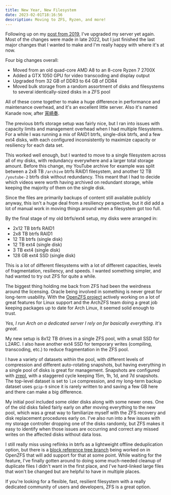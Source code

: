 ```yaml
---
title: New Year, New Filesystem
date: 2023-02-01T18:16:56
description: Moving to ZFS, Ryzen, and more!
---
```


Following up on my [post from 2019](/2019/09/25/home-server/), I've upgraded my server yet again. Most of the changes were made in late 2022, but I just finished the last major changes that I wanted to make and I'm really happy with where it's at now.

Four big changes overall:

- Moved from an old quad-core AMD A8 to an 8-core Ryzen 7 2700X
- Added a GTX 1050 GPU for video transcoding and display output
- Upgraded from 32 GB of DDR3 to 64 GB of DDR4
- Moved bulk storage from a random assortment of disks and filesystems to several identically-sized disks in a ZFS pool

All of these come together to make a huge difference in performance and maintenance overhead, and it's an excellent little server. Also it's named Kanade now, after [宵崎奏](https://projectsekai.fandom.com/wiki/Yoisaki_Kanade).

The previous btrfs storage setup was fairly nice, but I ran into issues with capacity limits and management overhead when I had multiple filesystems. For a while I was running a mix of RAID1 btrfs, single-disk btrfs, and a few ext4 disks, with each configured inconsistently to maximize capacity or resiliency for each data set.

This worked well enough, but I wanted to move to a single filesystem across all of my disks, with redundancy everywhere and a larger total storage amount. Before this change, my YouTube archive for example was split between a 2x8 TB `/archive` btrfs RAID1 filesystem, and another 12 TB `/youtube-2` btrfs disk without redundancy. This meant that I had to decide which videos were worth having archived on redundant storage, while keeping the majority of them on the single disk.

Since the files are primarily backups of content still available publicly anyway, this isn't a huge deal from a resiliency perspective, but it did add a lot of manual work in moving things around when a filesystem got too full.

By the final stage of my old btrfs/ext4 setup, my disks were arranged in:

- 2x12 TB btrfs RAID1
- 2x8 TB btrfs RAID1
- 12 TB btrfs (single disk)
- 12 TB ext4 (single disk)
- 3 TB ext4 (single disk)
- 128 GB ext4 SSD (single disk)

This is a lot of different filesystems with a lot of different capacities, levels of fragmentation, resiliency, and speeds. I wanted something simpler, and had wanted to try out ZFS for quite a while.

The biggest thing holding me back from ZFS had been the weirdness around the licensing. Oracle being involved in something is never great for long-term usability. With the [OpenZFS project](https://openzfs.org/) actively working on a lot of great features for Linux support and the ArchZFS team doing a great job keeping packages up to date for Arch Linux, it seemed solid enough to trust.

_Yes, I run Arch on a dedicated server I rely on for basically everything. It's great._

My new setup is 8x12 TB drives in a single ZFS pool, with a small SSD for L2ARC. I also have another ext4 SSD for temporary writes (compiling, transcoding, etc.) to reduce fragmentation in the ZFS pool.

I have a variety of datasets within the pool, with different levels of compression and different auto-rotating snapshots, but having everything in a single pool of disks is great for management. Snapshots are configured with [zrepl](https://zrepl.github.io/), with a staggered cycle keeping 15m, 1h, 1d, and 7d snapshots. The top-level dataset is set to `lz4` compression, and my long-term backup dataset uses `gzip-9` since it is rarely written to and saving a few GB here and there can make a big difference.

My initial pool included some older disks along with some newer ones. One of the old disks failed fairly early on after moving everything to the new pool, which was a great way to familiarize myself with the ZFS recovery and disk replacement procedures early on. I've also run into a few issues with my storage controller dropping one of the disks randomly, but ZFS makes it easy to identify when those issues are occurring and correct any missed writes on the affected disks without data loss.

I still really miss using reflinks in btrfs as a lightweight offline deduplication option, but there is a [block reference tree branch](https://github.com/openzfs/zfs/pull/13392) being worked on in OpenZFS that will add support for that at some point. While waiting for the feature, I've finally gotten around to doing some much-needed cleanup of duplicate files I didn't want in the first place, and I've hard-linked large files that won't be changed but are helpful to have in multiple places.

If you're looking for a flexible, fast, resilient filesystem with a really dedicated community of users and developers, ZFS is a great option.
